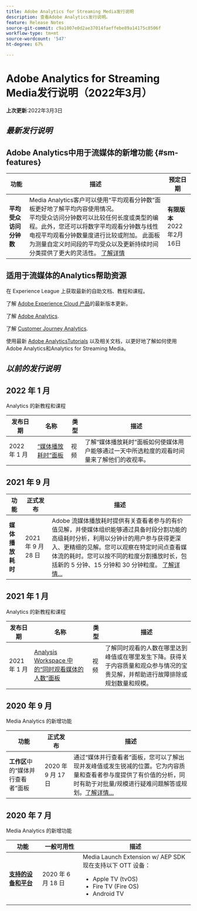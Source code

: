 ```yaml
---
title: Adobe Analytics for Streaming Media发行说明
description: 查看Adobe Analytics发行说明。
feature: Release Notes
source-git-commit: c9a1007e0d2ae37014faeffebe89a14175c8506f
workflow-type: tm+mt
source-wordcount: '547'
ht-degree: 67%

---
```



# Adobe Analytics for Streaming Media发行说明（2022年3月）

**上次更新**:2022年3月3日

## *最新发行说明*

## Adobe Analytics中用于流媒体的新增功能  {#sm-features}

| 功能 | 描述 | 预定日期 |
| ----------- | ---------- | ------- |
| **平均受众访问分钟数** | Media Analytics客户可以使用“平均观看分钟数”面板更好地了解平均内容使用情况。 <br>平均受众访问分钟数可以比较任何长度或类型的编程。此外，您还可以将数字平均观看分钟数与线性电视平均观看分钟数量度进行比较或附加。 此面板为测量自定义时间段的平均受众以及更新持续时间分类提供了更大的灵活性。  [了解详情](https://experienceleague.adobe.com/docs/media-analytics/using/media-reports/average-minute-audience.html?lang=en) | **有限版本** <br>2022年2月16日 |

## 适用于流媒体的Analytics帮助资源

在 Experience League 上获取最新的自助文档、教程和课程。

了解 [Adobe Experience Cloud 产品](https://business.adobe.com/products/adobe-experience-cloud-products.html)的最新版本更新。

了解 [Adobe Analytics](https://experienceleague.adobe.com/docs/analytics/release-notes/latest.html?lang=zh-Hans).

了解 [Customer Journey Analytics](https://experienceleague.adobe.com/docs/analytics-platform/using/releases/latest.html?lang=zh-Hans).

使用最新 [Adobe AnalyticsTutorials](https://experienceleague.adobe.com/docs/analytics-learn/tutorials/overview.html?lang=en) 以及相关文档，以更好地了解如何使用Adobe Analytics和Analytics for Streaming Media。

## *以前的发行说明*

## 2022 年 1 月

Analytics 的新教程和课程

| 发布日期 | 名称 | 类型 | 描述 |
| ----------- | ---------- | ---------- | --------- |
| 2022 年 1 月 | [“媒体播放耗时”面板](https://experienceleague.adobe.com/docs/analytics-learn/tutorials/media-analytics/measuring-media-analytics/media-playback-time-spent-panel.html?lang=en) | 视频 | 了解“媒体播放耗时”面板如何使媒体用户能够通过一天中所选粒度的观看时间量来了解他们的收视率。 |

## 2021 年 9 月

| 功能 | 正式发布 | 描述 |
| ----------- | ---------- | -------------- |
| **媒体播放耗时** | 2021 年 9 月 28 日 | Adobe 流媒体播放耗时提供有关查看者参与的有价值见解，并使媒体组织能够通过具备时段分割功能的高级耗时分析，利用以分钟计的用户参与获得更深入、更精细的见解。您可以观察在特定时间点查看媒体流的耗时。您可以按不同的粒度分割播放时长，包括新的 5 分钟、15 分钟和 30 分钟粒度。 [了解详情...](https://experienceleague.adobe.com/docs/media-analytics/using/media-reports/media-workspace-panels/media-playback-time-spent.html?lang=en) |

## 2021 年 1 月

Analytics 的新教程和课程

| 发布日期 | 名称 | 类型 | 描述 |
| ----------- | ---------- | ---------- | --------- |
| 2021 年 1 月 | [Analysis Workspace 中的“同时观看媒体的人数”面板](https://experienceleague.adobe.com/docs/analytics-learn/tutorials/analysis-workspace/using-panels/media-concurrent-viewers-panel-in-analysis-workspace.html?lang=zh-Hans#analysis-workspace) | 视频 | 了解同时观看的人数在哪里达到峰值或在哪里发生下降。获得关于内容质量和观众参与情况的宝贵见解，并帮助进行故障排除或规划数量和规模。 |


## 2020 年 9 月

Media Analytics 的新增功能

| 功能 | 正式发布 | 描述 |
| -------- | -------------------- | ----------- |
| **工作区**&#x200B;中的“媒体并行查看者”面板 | 2020 年 9 月 17 日 | 通过“媒体并行查看者”面板，您可以了解出现并发峰值或发生锐减的位置。它为内容质量和查看者参与度提供了有价值的分析，同时有助于对批量/规模进行疑难问题解答或规划。[了解详情…](https://experienceleague.adobe.com/docs/media-analytics/using/media-reports/media-workspace-panels/media-concurrent-viewers.html?lang=en) |


## 2020 年 7 月

Media Analytics 的新增功能

| 功能 | 一般可用性 | 描述 |
| -------- | -------------------- | ----------- |
| [**支持的设备和平台**](https://experienceleague.adobe.com/docs/media-analytics/using/supported-devices.html?lang=en) | 2020 年 6 月 18 日 | Media Launch Extension w/ AEP SDK 现在支持以下 OTT 设备： <div><ul><li>Apple TV (tvOS)</li><li>Fire TV (Fire OS)</li><li>Android TV</li></ul></div> |



<!-- ## Important notices for [!DNL Analytics] administrators

**Updated on March 3, 2022**

| Notice | Date Added or Updated  | Description |
| ----------- | ---------- | ---------- |
| description | date | description |
| description | date | description |
| description | date | description |
| description | date | description | -->
